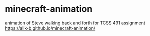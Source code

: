 # minecraft-animation
animation of Steve walking back and forth for TCSS 491 assignment
https://alik-b.github.io/minecraft-animation/
